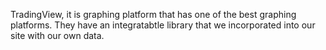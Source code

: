 
TradingView, it is graphing platform that has one of the best  graphing platforms. They have an integratabtle library that we incorporated into our site with our own data.